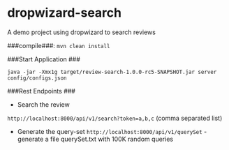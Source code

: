 # dropwizard-search
A demo project using dropwizard to search reviews

###compile###: 
 `mvn clean install`

###Start Application ###

`java -jar -Xmx1g target/review-search-1.0.0-rc5-SNAPSHOT.jar server config/configs.json`

###Rest Endpoints ###

* Search the review

`http://localhost:8000/api/v1/search?token=a,b,c`  (comma separated list)

* Generate the query-set
`http://localhost:8000/api/v1/querySet` - generate a file querySet.txt with 100K random queries


